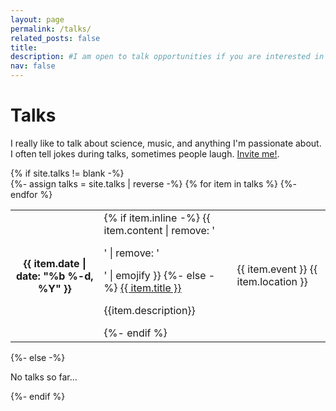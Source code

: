 ```yaml
---
layout: page
permalink: /talks/
related_posts: false
title: 
description: #I am open to talk opportunities if you are interested in my works.
nav: false
---
```


<!-- pages/talks.md -->
<div class="talks">
    <div class="header-bar">
        <h1>Talks</h1>
        <p>I really like to talk about science, music, and anything I'm passionate about. I often tell jokes during talks, sometimes people laugh. <a href="mailto:ytaoudi@student.ethz.ch">Invite me!</a>.</p> 
    </div>
{% if site.talks != blank -%} 
<div class="table-responsive">
    <table class="table table-sm table-borderless">
    {%- assign talks = site.talks | reverse -%} 
    {% for item in talks %} 
    <tr>
        <th scope="row">{{ item.date | date: "%b %-d, %Y" }}</th>
        <td>
        {% if item.inline -%} 
            {{ item.content | remove: '<p>' | remove: '</p>' | emojify }}
        {%- else -%} 
            <a class="talks-title-with-redirect" href= "{{ item.redirect_link}} ">{{ item.title }}</a>
            <p> {{item.description}}</p>
        {%- endif %} 
        </td>
        <td>
            <span class="event">{{ item.event }}</span>
            <span class="talks-place">{{ item.location }}</span>
        </td>
    </tr>
    {%- endfor %}
    </table>
</div>
{%- else -%} 
<p>No talks so far...</p>
{%- endif %} 
</div>